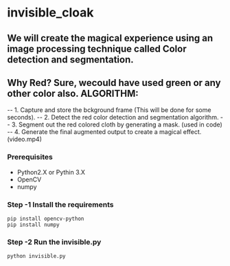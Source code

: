 # invisible_cloak

## We will create the magical experience using an image processing technique called Color detection and segmentation.
## Why Red? Sure, wecould have used green or any other color also. ALGORITHM:

-- 1. Capture and store the bckground frame (This will be done for some seconds).
-- 2. Detect the red color detection and segmentation algorithm.
-- 3. Segment out the red colored cloth by generating a mask. (used in code)
-- 4. Generate the final augmented output to create a magical effect. (video.mp4)

### Prerequisites

- Python2.X or Pythin 3.X
- OpenCV
- numpy

### Step -1 Install the requirements

```
pip install opencv-python
pip install numpy
```

### Step -2 Run the invisible.py

```
python invisible.py
```
